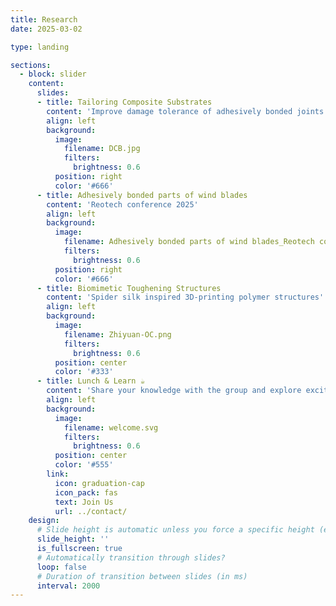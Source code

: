 ```yaml
---
title: Research
date: 2025-03-02

type: landing

sections:
  - block: slider
    content:
      slides:
      - title: Tailoring Composite Substrates
        content: 'Improve damage tolerance of adhesively bonded joints'
        align: left
        background:
          image:
            filename: DCB.jpg
            filters:
              brightness: 0.6
          position: right
          color: '#666'
      - title: Adhesively bonded parts of wind blades
        content: 'Reotech conference 2025'
        align: left
        background:
          image:
            filename: Adhesively bonded parts of wind blades_Reotech conference 2025.jpg
            filters:
              brightness: 0.6
          position: right
          color: '#666'
      - title: Biomimetic Toughening Structures
        content: 'Spider silk inspired 3D-printing polymer structures'
        align: left
        background:
          image:
            filename: Zhiyuan-OC.png
            filters:
              brightness: 0.6
          position: center
          color: '#333'
      - title: Lunch & Learn ☕️
        content: 'Share your knowledge with the group and explore exciting new topics together!'
        align: left
        background:
          image:
            filename: welcome.svg
            filters:
              brightness: 0.6
          position: center
          color: '#555'
        link:
          icon: graduation-cap
          icon_pack: fas
          text: Join Us
          url: ../contact/
    design:
      # Slide height is automatic unless you force a specific height (e.g. '400px')
      slide_height: ''
      is_fullscreen: true
      # Automatically transition through slides?
      loop: false
      # Duration of transition between slides (in ms)
      interval: 2000
---
```

